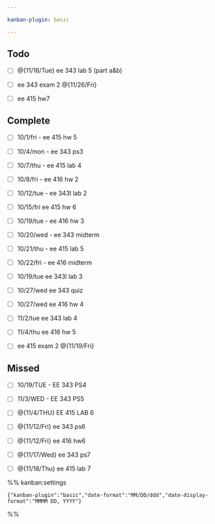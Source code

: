 ```yaml
---

kanban-plugin: basic

---
```


## Todo

- [ ] @{11/16/Tue} ee 343 lab 5 (part a&b)
- [ ] ee 343 exam 2 @{11/26/Fri}
- [ ] ee 415 hw7


## Complete

- [ ] 10/1/fri - ee 415 hw 5
- [ ] 10/4/mon - ee 343 ps3
- [ ] 10/7/thu - ee 415 lab 4
- [ ] 10/8/fri - ee 416 hw 2
- [ ] 10/12/tue - ee 343l lab 2
- [ ] 10/15/fri ee 415 hw 6
- [ ] 10/19/tue - ee 416 hw 3
- [ ] 10/20/wed - ee 343 midterm
- [ ] 10/21/thu - ee 415 lab 5
- [ ] 10/22/fri - ee 416 midterm
- [ ] 10/19/tue ee 343l lab 3
- [ ] 10/27/wed ee 343 quiz
- [ ] 10/27/wed ee 416 hw 4
- [ ] 11/2/tue ee 343 lab 4
- [ ] 11/4/thu ee 416 hw 5
- [ ] ee 415 exam 2 @{11/19/Fri}


## Missed

- [ ] 10/19/TUE - EE 343 PS4
- [ ] 11/3/WED - EE 343 PS5
- [ ] @{11/4/THU} EE 415 LAB 6
- [ ] @{11/12/Fri} ee 343 ps6
- [ ] @{11/12/Fri} ee 416 hw6
- [ ] @{11/17/Wed} ee 343 ps7
- [ ] @{11/18/Thu} ee 415 lab 7




%% kanban:settings
```
{"kanban-plugin":"basic","date-format":"MM/DD/ddd","date-display-format":"MMMM DD, YYYY"}
```
%%